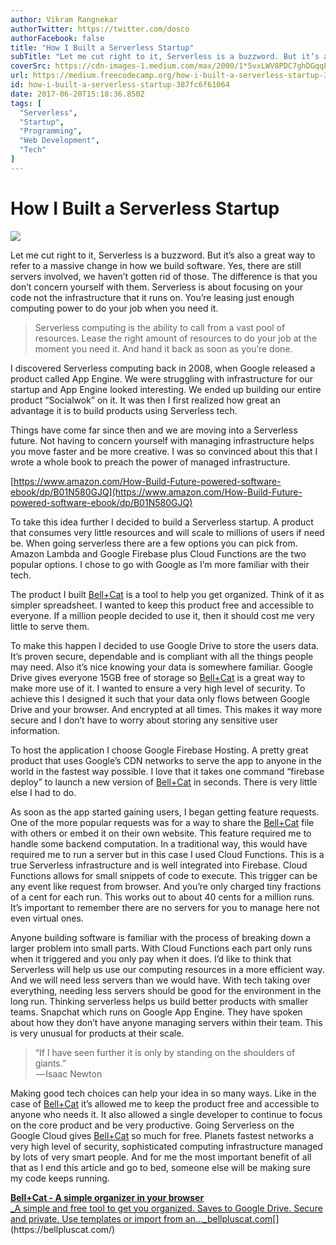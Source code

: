 ```yaml
---
author: Vikram Rangnekar
authorTwitter: https://twitter.com/dosco
authorFacebook: false
title: "How I Built a Serverless Startup"
subTitle: "Let me cut right to it, Serverless is a buzzword. But it’s also a great way to refer to a massive change in how we build software. Yes, t..."
coverSrc: https://cdn-images-1.medium.com/max/2000/1*5vxLWV8PDC7ghDGqqPijCA.jpeg
url: https://medium.freecodecamp.org/how-i-built-a-serverless-startup-387fc6f61064
id: how-i-built-a-serverless-startup-387fc6f61064
date: 2017-06-20T15:18:36.850Z
tags: [
  "Serverless",
  "Startup",
  "Programming",
  "Web Development",
  "Tech"
]
---
```

# How I Built a Serverless Startup







![](https://cdn-images-1.medium.com/max/2000/1*5vxLWV8PDC7ghDGqqPijCA.jpeg)







Let me cut right to it, Serverless is a buzzword. But it’s also a great way to refer to a massive change in how we build software. Yes, there are still servers involved, we haven’t gotten rid of those. The difference is that you don’t concern yourself with them. Serverless is about focusing on your code not the infrastructure that it runs on. You’re leasing just enough computing power to do your job when you need it.

> Serverless computing is the ability to call from a vast pool of resources. Lease the right amount of resources to do your job at the moment you need it. And hand it back as soon as you’re done.

I discovered Serverless computing back in 2008, when Google released a product called App Engine. We were struggling with infrastructure for our startup and App Engine looked interesting. We ended up building our entire product “Socialwok” on it. It was then I first realized how great an advantage it is to build products using Serverless tech.

Things have come far since then and we are moving into a Serverless future. Not having to concern yourself with managing infrastructure helps you move faster and be more creative. I was so convinced about this that I wrote a whole book to preach the power of managed infrastructure.

[https://www.amazon.com/How-Build-Future-powered-software-ebook/dp/B01N580GJQ](https://www.amazon.com/How-Build-Future-powered-software-ebook/dp/B01N580GJQ)

To take this idea further I decided to build a Serverless startup. A product that consumes very little resources and will scale to millions of users if need be. When going serverless there are a few options you can pick from. Amazon Lambda and Google Firebase plus Cloud Functions are the two popular options. I chose to go with Google as I’m more familiar with their tech.

The product I built [Bell+Cat](https://bellpluscat.com/) is a tool to help you get organized. Think of it as simpler spreadsheet. I wanted to keep this product free and accessible to everyone. If a million people decided to use it, then it should cost me very little to serve them.

To make this happen I decided to use Google Drive to store the users data. It’s proven secure, dependable and is compliant with all the things people may need. Also it’s nice knowing your data is somewhere familiar. Google Drive gives everyone 15GB free of storage so [Bell+Cat](https://bellpluscat.com/) is a great way to make more use of it. I wanted to ensure a very high level of security. To achieve this I designed it such that your data only flows between Google Drive and your browser. And encrypted at all times. This makes it way more secure and I don’t have to worry about storing any sensitive user information.

To host the application I choose Google Firebase Hosting. A pretty great product that uses Google’s CDN networks to serve the app to anyone in the world in the fastest way possible. I love that it takes one command “firebase deploy” to launch a new version of [Bell+Cat](https://bellpluscat.com/) in seconds. There is very little else I had to do.

As soon as the app started gaining users, I began getting feature requests. One of the more popular requests was for a way to share the [Bell+Cat](https://bellpluscat.com/) file with others or embed it on their own website. This feature required me to handle some backend computation. In a traditional way, this would have required me to run a server but in this case I used Cloud Functions. This is a true Serverless infrastructure and is well integrated into Firebase. Cloud Functions allows for small snippets of code to execute. This trigger can be any event like request from browser. And you’re only charged tiny fractions of a cent for each run. This works out to about 40 cents for a million runs. It’s important to remember there are no servers for you to manage here not even virtual ones.

Anyone building software is familiar with the process of breaking down a larger problem into small parts. With Cloud Functions each part only runs when it triggered and you only pay when it does. I’d like to think that Serverless will help us use our computing resources in a more efficient way. And we will need less servers than we would have. With tech taking over everything, needing less servers should be good for the environment in the long run. Thinking serverless helps us build better products with smaller teams. Snapchat which runs on Google App Engine. They have spoken about how they don’t have anyone managing servers within their team. This is very unusual for products at their scale.

> “If I have seen further it is only by standing on the shoulders of giants.”  
>  — Isaac Newton

Making good tech choices can help your idea in so many ways. Like in the case of [Bell+Cat](https://bellpluscat.com/) it’s allowed me to keep the product free and accessible to anyone who needs it. It also allowed a single developer to continue to focus on the core product and be very productive. Going Serverless on the Google Cloud gives [Bell+Cat](https://bellpluscat.com/) so much for free. Planets fastest networks a very high level of security, sophisticated computing infrastructure managed by lots of very smart people. And for me the most important benefit of all that as I end this article and go to bed, someone else will be making sure my code keeps running.

[**Bell+Cat - A simple organizer in your browser**  
_A simple and free tool to get you organized. Saves to Google Drive. Secure and private. Use templates or import from an…_bellpluscat.com](https://bellpluscat.com/ "https://bellpluscat.com/")[](https://bellpluscat.com/)








